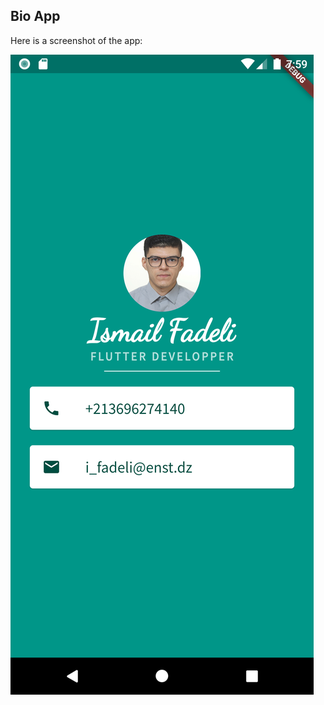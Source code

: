 ## Bio App


Here is a screenshot of the app:

![alt text](https://github.com/IsmailFadeli/Bioapp/blob/master/Screenshot_1661885982.png)
